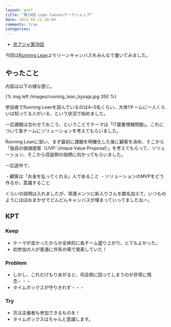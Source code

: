 ```yaml
---
layout: post
title: "第19回 Lean Canvasワークショップ"
date: 2013-04-12 20:09
comments: true
categories: 
---
```


* [京アジャ第19回](http://connpass.com/event/1967/)

今回は[Running Lean](http://www.oreilly.co.jp/books/9784873115917/)よりリーンキャンバスをみんなで書いてみました。

<!-- more -->

## やったこと

内容は以下の様な感じ。

{% img left /images/running_lean_kyoaja.jpg 350 %}

参加者でRunning Leanを読んでいるのは4~5名くらい、大体1チームに一人くらいは知ってる人がいる、という状況で始めました。

一応課題は合わせておこう、ということでテーマは「IT蔵書増殖問題」。これについて各チームにソリューションを考えてもらいました。

Running Leanに習い、まず最初に課題を明確化した後に顧客を決め、そこから「独自の価値提案（UVP: Unique Value Proposal）」を考えてもらって、ソリューション、そこから収益側の指標に向かってもらいました。

一応途中で、

・顧客は「お金を払ってくれる」人であること
・ソリューションのMVPをどう作るか、意識すること

くらいの説明は入れましたが、常連メンツに新入りさんを数名加えて、いつものようにほぼおまかせでどんどんキャンバスが埋まっていってましたねー。



## KPT

### Keep
* テーマが良かったからか全体的に各チーム盛り上がり、とてもよかった。
* 初参加の人が普通に共有の場で発表していた！

### Problem
* しかし、これだけもりあがると、司会側に回ってしまうのが非常に残念・・・
* タイムボックスが守りきれず・・・


### Try
* 次は主催者も参加できるものを！
* タイムボックスはちゃんと意識します。
